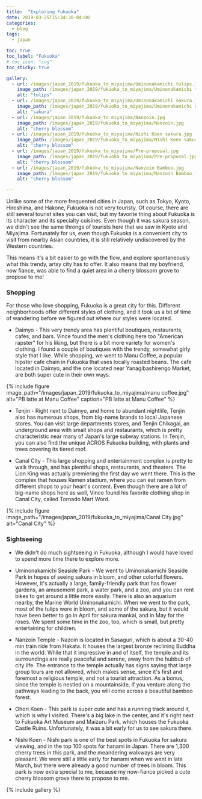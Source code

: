 ```yaml
---
title:  "Exploring Fukuoka"
date: 2019-03-25T15:34:30-04:00
categories:
  - blog
tags:
  - japan

toc: true
toc_label: "Fukuoka"
# toc_icon: "cog"
toc_sticky: true

gallery:
  - url: /images/japan_2019/fukuoka_to_miyajima/Uminonakamichi tulips.jpg
    image_path: /images/japan_2019/fukuoka_to_miyajima/Uminonakamichi tulips.jpg
    alt: "tulips"
  - url: /images/japan_2019/fukuoka_to_miyajima/Uminonakamichi sakura.jpg
    image_path: /images/japan_2019/fukuoka_to_miyajima/Uminonakamichi sakura.jpg
    alt: "sakura"
  - url: /images/japan_2019/fukuoka_to_miyajima/Nanzoin.jpg
    image_path: /images/japan_2019/fukuoka_to_miyajima/Nanzoin.jpg
    alt: "cherry blossom"
  - url: /images/japan_2019/fukuoka_to_miyajima/Nishi Koen sakura.jpg
    image_path: /images/japan_2019/fukuoka_to_miyajima/Nishi Koen sakura.jpg
    alt: "cherry blossom"
  - url: /images/japan_2019/fukuoka_to_miyajima/Pre-proposal.jpg
    image_path: /images/japan_2019/fukuoka_to_miyajima/Pre-proposal.jpg
    alt: "cherry blossom"
  - url: /images/japan_2019/fukuoka_to_miyajima/Nanzoin Bamboo.jpg
    image_path: /images/japan_2019/fukuoka_to_miyajima/Nanzoin Bamboo.jpg
    alt: "cherry blossom"

---
```


Unlike some of the more frequented cities in Japan, such as Tokyo, Kyoto, Hiroshima, and Hakone, Fukuoka is not very touristy.  Of course, there are still several tourist sites you can visit, but my favorite thing about Fukuoka is its character and its specialty cuisines.  Even though it was sakura season, we didn't see the same throngs of tourists here that we saw in Kyoto and Miyajima.  Fortunately for us, even though Fukuoka is a convenient city to visit from nearby Asian countries, it is still relatively undiscovered by the Western countries. 


This means it's a bit easier to go with the flow, and explore spontaneously what this trendy, artsy city has to offer.  It also means that my boyfriend, now fiance, was able to find a quiet area in a cherry blossom grove to propose to me!  


### Shopping

For those who love shopping, Fukuoka is a great city for this.  Different neighborhoods offer different styles of clothing, and it took us a bit of time of wandering before we figured out where our styles were located.

* Daimyo - This very trendy area has plentiful boutiques, restaurants, cafes, and bars.  Vince found the men's clothing here too "American rapster" for his liking, but there is a bit more variety for women's clothing.  I found a couple of boutiques with the trendy, somewhat girly style that I like.  While shopping, we went to Manu Coffee, a popular hipster cafe chain in Fukuoka that uses locally roasted beans.  The cafe located in Daimyo, and the one located near Yanagibashirengo Market, are both super cute in their own ways.  

{% include figure image_path="/images/japan_2019/fukuoka_to_miyajima/manu coffee.jpg" alt="PB latte at Manu Coffee" caption="PB latte at Manu Coffee" %}

* Tenjin - Right next to Daimyo, and home to abundant nightlife, Tenjin also has numerous shops, from big-name brands to local Japanese stores.  You can visit large departments stores, and Tenjin Chikagai, an underground area with small shops and restaurants, which is pretty characteristic near many of Japan's large subway stations.  In Tenjin, you can also find the unique ACROS Fukuoka building, with plants and trees covering its tiered roof.


* Canal City - This large shopping and entertainment complex is pretty to walk through, and has plentiful shops, restaurants, and theaters.  The Lion King was actually premiering the first day we went there.  This is the complex that houses Ramen stadium, where you can eat ramen from different shops to your heart's content.  Even though there are a lot of big-name shops here as well, Vince found his favorite clothing shop in Canal City, called Tornado Mart Word.

{% include figure image_path="/images/japan_2019/fukuoka_to_miyajima/Canal City.jpg" alt="Canal City" %}

### Sightseeing

* We didn't do much sightseeing in Fukuoka, although I would have loved to spend more time there to explore more.  

- Uminonakamichi Seaside Park - We went to Uminonakamichi Seaside Park in hopes of seeing sakura in bloom, and other colorful flowers.  However, it's actually a large, family-friendly park that has flower gardens, an amusement park, a water park, and a zoo, and you can rent bikes to get around a little more easily.  There is also an aquarium nearby, the Marine World Uminonakamichi.  When we went to the park, most of the tulips were in bloom, and some of the sakura, but it would have been better to go in April for sakura mankai, and in May for the roses.  We spent some time in the zoo, too, which is small, but pretty entertaining for children.


- Nanzoin Temple - Nazoin is located in Sasaguri, which is about a 30-40 min train ride from Hakata.  It houses the largest bronze reclining Buddha in the world.  While that it impressive in and of itself, the temple and its surroundings are really peaceful and serene, away from the hubbub of city life.  The entrance to the temple actually has signs saying that large group tours are not allowed, which makes sense, since it's first and foremost a religious temple, and not a tourist attraction.  As a bonus, since the temple is nestled on a mountainside, if you venture along the pathways leading to the back, you will come across a beautiful bamboo forest.  


- Ohori Koen - This park is super cute and has a running track around it, which is why I visited.  There's a big lake in the center, and it's right next to Fukuoka Art Museum and Maizuru Park, which houses the Fukuoka Castle Ruins.  Unfortunately, it was a bit early for us to see sakura there.  


- Nishi Koen - Nishi park is one of the best spots in Fukuoka for sakura viewing, and in the top 100 spots for hanami in Japan. There are 1,300 cherry trees in this park, and the meandering walkways are very pleasant.  We were still a little early for hanami when we went in late March, but there were already a good number of trees in bloom.  This park is now extra special to me, because my now-fiance picked a cute cherry blossom grove there to propose to me. 

{% include gallery %}